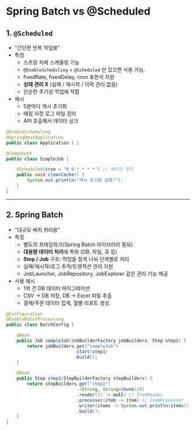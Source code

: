 # Spring Batch vs @Scheduled

## 1. `@Scheduled`
- "간단한 반복 작업용"
- 특징
    - 스프링 자체 스케줄링 기능
    - `@EnableScheduling` + `@Scheduled` 만 있으면 사용 가능.
    - fixedRate, fixedDelay, cron 표현식 지원
    - **상태 관리 X** (실패 / 재시작 / 이력 관리 없음)
    - 단순한 주기성 작업에 적합
- 예시
    - 5분마다 캐시 초기화
    - 매일 자정 로그 파일 정리
    - API 호출해서 데이터 싱크

```java
@EnableScheduling
@SpringBootApplication
public class Application { }

@Component
public class SimpleJob {

    @Scheduled(cron = "0 0 * * * *") // 매시간 정각
    public void clearCache() {
        System.out.println("캐시 초기화 실행!");
    }
}
```

---

## 2. Spring Batch
- "대규모 배치 처리용"
- 특징
    - 별도의 프레임워크(Spring Batch 라이브러리 필요)
    - **대용량 데이터 처리**에 특화 (DB, 파일, 큐 등)
    - **Step / Job** 구조: 작업을 잘게 나눠 단계별로 처리
    - 실패/재시작/로그 추적/트랜잭션 관리 지원
    - JobLauncher, JobRepository, JobExplorer 같은 관리 기능 제공
- 사용 예시
    - 1억 건 DB 데이터 마이그레이션
    - CSV -> DB 저장, DB -> Excel 파일 추출
    - 결제/주문 데이터 집계, 월별 리포트 생성.

```java
@Configuration
@EnableBatchProcessing
public class BatchConfig {

    @Bean
    public Job sampleJob(JobBuilderFactory jobBuilders, Step step1) {
        return jobBuilders.get("sampleJob")
                          .start(step1)
                          .build();
    }

    @Bean
    public Step step1(StepBuilderFactory stepBuilders) {
        return stepBuilders.get("step1")
                           .<String, String>chunk(10)
                           .reader(() -> null) // ItemReader
                           .processor(item -> item) // ItemProcessor
                           .writer(items -> System.out.println(items)) // ItemWriter
                           .build();
    }
}
```